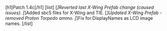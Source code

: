 [h1]Patch 1.4c[/h1]
[list]
[*]Reverted last X-Wing Prefab change (caused issues).
[*]Added sbc5 files for X-Wing and TIE.
[*]Updated X-Wing Prefab - removed Proton Torpedo ammo.
[*]Fix for DisplayNames as LCD image names.
[/list]